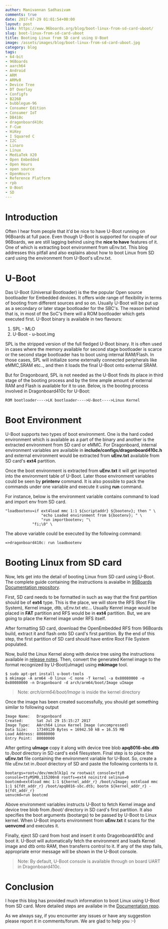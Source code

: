 ```yaml
---
author: Manivannan Sadhasivam
comments: true
date: 2017-07-29 01:01:54+00:00
layout: post
link: https://www.96boards.org/blog/boot-linux-from-sd-card-uboot/
slug: boot-linux-from-sd-card-uboot
title: Booting Linux from SD card using U-Boot
image: /assets/images/blog/boot-linux-from-sd-card-uboot.jpg
category: blog
tags:
- 64-bit
- 96Boards
- aarch64
- Android
- ARM
- ARMv8
- Device Tree
- DT Overlay
- Configfs
- B2260
- bubblegum-96
- Consumer Edition
- Consumer IoT
- DB410c
- dragonboard410c
- F-Cue
- HiKey
- I Squared C
- I2C
- Linaro
- Linux
- MediaTek X20
- Open Embedded
- Open Hours
- open source
- OpenHours
- Reference Platform
- rpb
- U-Boot
- SD
---
```


# **Introduction**

Often I hear from people that it'd be nice to have U-Boot running on 96Boards at full pace. Even though U-Boot is
supported for couple of our 96Boards, we are still lagging behind using the **nice to have** features of it. One of
which is extracting boot environment from uEnv.txt. This blog addresses this pitfall and also explains about how to
boot Linux from SD card using the environment from U-Boot's uEnv.txt.

# **U-Boot**

Das U-Boot (Universal Bootloader) is the the popular Open source bootloader for Embedded devices. It offers wide range
of flexibility in terms of booting from different sources and so on. Usually U-Boot will be put up as a secondary or later
stage bootloader for the SBC's. The reason behind that is, in most of the SoC's there will a ROM bootloader which gets
executed first. U-Boot binary is available in two flavours:

1. SPL - MLO
2. U-Boot - u-boot.img

SPL is the stripped version of the full fledged U-Boot binary. It is often used in cases where the memory available for
second stage bootloader is scarce or the second stage bootloader has to boot using internal RAM/Flash. In those cases,
SPL will initialize some externally connected peripherals like eMMC,SRAM etc.., and then it loads the final U-Boot onto
external SRAM.

But for Dragonboard, SPL is not needed as the U-Boot finds its place in third stage of the booting process and by the time
ample amount of external RAM and Flash is available for it to use. Below, is the booting process involved in Dragonboard410c
for U-Boot:

```
ROM bootloader---->LK bootloader---->U-Boot---->Linux Kernel
```
# **Boot Environment**

U-Boot supports two types of boot environment. One is the hard coded environment which is available as a part of the
binary and another is the extracted environment from SD card or eMMC. For Dragonboard, internal environment variables are
available in **include/configs/dragonboard410c.h** and external environment would be extracted from **uEnv.txt**
available from SD card's **ext4** partition.

Once the boot environment is extracted from **uEnv.txt** it will get imported into the environment table of U-Boot. Later
those environment variables could be seen by **printenv** command. It is also possible to pack the commands under one variable
and execute it using **run** command.

For instance, below is the environment variable contains command to load and import env from SD card.

```
"loadbootenv=if ext4load mmc 1:1 ${scriptaddr} ${bootenv}; then " \
                "echo Loaded environment from ${bootenv}; " \
                "run importbootenv; "\
            "fi;\0" \
```

The above variable could be executed by the following command:

```shell
=>dragonboard410c: run loadbootenv
```
# Booting Linux from SD card

Now, lets get into the detail of booting Linux from SD card using U-Boot. The complete guide containing the instructions is
avaialbe in [96Boards Documentation repository](https://www.96boards.org/documentation/consumer/dragonboard/dragonboard410c/guides/).

First, SD card needs to be formatted in such as way that the first partition should be of **ext4** type. This is the place,
we will store the RFS (Root File System), Kernel image, dtb, uEnv.txt etc... Usually Kenrel image would be placed in **FAT**
partition and RFS would be in **ext4** partition. But, we are going to place the Kernel image under RFS itself.

After formatting SD card, download the OpenEmbedded RFS from 96Boards build, extract it and flash onto SD card's first partition. By
the end of this step, the first partition of SD card should have entire Root File System populated.

Now, build the Linux Kernel along with device tree using the instructions available in [release notes](https://releases.linaro.org/96boards/dragonboard410c/).
Then, convert the generated Kernel image to the format recognized by U-Boot(uImage) using **mkimage** tool.


```shell
$ sudo apt-get install u-boot-tools
$ mkimage -A arm64 -O linux -C none -T kernel -a 0x80080000 -e 0x80080000 -n Dragonboard -d arch/arm64/boot/Image uImage
```
> Note: *arch/arm64/boot/Image* is inside the kernel directory

Once the image has been created successfully, you should get something similar to following output

```
Image Name:   Dragonboard
Created:      Sat Jul 29 15:15:27 2017
Image Type:   AArch64 Linux Kernel Image (uncompressed)
Data Size:    17349120 Bytes = 16942.50 kB = 16.55 MB
Load Address: 80080000
Entry Point:  80080000
```
After getting **uImage** copy it along with device tree blob **apq8016-sbc.dtb** to */boot* directory in SD card's ext4 filesystem.
Final step is to place the **uEnv.txt** file containing the environment variable for U-Boot. So, create a file uEnv.txt in
*/boot* driectory of SD and paste the following contents to it.

```
bootargs=root=/dev/mmcblk1p1 rw rootwait console=tty0 console=ttyMSM0,115200n8 rootfs=ext4 noinitrd selinux=0
bootcmd=ext4load mmc 1:1 ${kernel_addr_r} /boot/uImage; ext4load mmc 1:1 ${fdt_addr_r} /boot/apq8016-sbc.dtb; bootm ${kernel_addr_r} - ${fdt_addr_r}
uenvcmd=run bootcmd
```

Above environment variables instructs U-Boot to fetch Kernel image and device tree blob from */boot/* directory in SD
card's first partition. It also specifies the boot arguments (bootargs) to be passed by U-Boot to Linux kernel. When U-Boot
imports environment from **uEnv.txt** it scans for the **uenvcmd** and executes it.

Finally, eject SD card from host and insert it onto Dragonboard410c and boot it. U-Boot will automatically fetch the environment
and loads Kernel image and dtb onto RAM, then transferrs control to it. If any of the step fails, appropriate error message
will be shown in the U-Boot console.

> Note: By default, U-Boot console is available through on board UART in Dragonboard410c.

# **Conclusion**

I hope this blog has provided much information to boot Linux using U-Boot from SD card. More detailed steps are availabe in the
[Documentation repo](https://www.96boards.org/documentation/consumer/dragonboard/dragonboard410c/guides/).

As we always say, if you encounter any issues or have any suggestion please report it in comments/forum. We are glad to help you :-)
